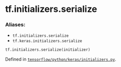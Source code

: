 <div itemscope itemtype="http://developers.google.com/ReferenceObject">
<meta itemprop="name" content="tf.initializers.serialize" />
<meta itemprop="path" content="Stable" />
</div>

# tf.initializers.serialize

### Aliases:

* `tf.initializers.serialize`
* `tf.keras.initializers.serialize`

``` python
tf.initializers.serialize(initializer)
```



Defined in [`tensorflow/python/keras/initializers.py`](/code/stable/tensorflow/python/keras/initializers.py).

